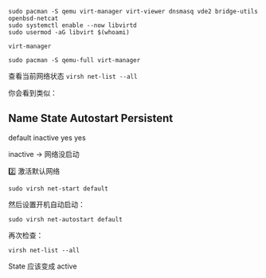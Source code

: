 ```
sudo pacman -S qemu virt-manager virt-viewer dnsmasq vde2 bridge-utils openbsd-netcat
sudo systemctl enable --now libvirtd
sudo usermod -aG libvirt $(whoami)
```
```
virt-manager
```
```
sudo pacman -S qemu-full virt-manager
```

查看当前网络状态
`virsh net-list --all`


你会看到类似：

 Name                 State      Autostart   Persistent
-------------------------------------------------------
 default              inactive   yes         yes


inactive → 网络没启动

2️⃣ 激活默认网络
```
sudo virsh net-start default
```

然后设置开机自动启动：
```
sudo virsh net-autostart default
```



再次检查：
```
virsh net-list --all
```



State 应该变成 active
